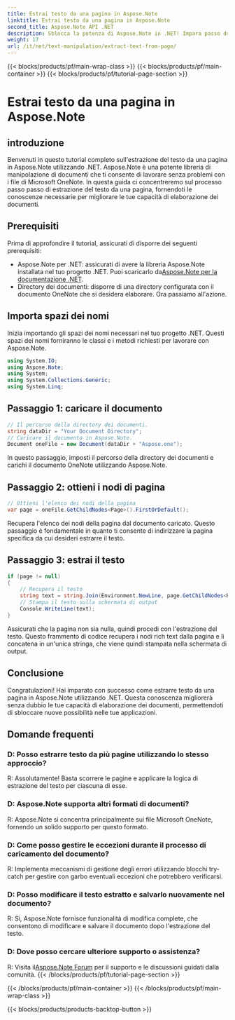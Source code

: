 ```yaml
---
title: Estrai testo da una pagina in Aspose.Note
linktitle: Estrai testo da una pagina in Aspose.Note
second_title: Aspose.Note API .NET
description: Sblocca la potenza di Aspose.Note in .NET! Impara passo dopo passo come estrarre il testo dalle pagine di OneNote. Migliora oggi stesso le tue capacità di elaborazione dei documenti.
weight: 17
url: /it/net/text-manipulation/extract-text-from-page/
---
```


{{< blocks/products/pf/main-wrap-class >}}
{{< blocks/products/pf/main-container >}}
{{< blocks/products/pf/tutorial-page-section >}}

# Estrai testo da una pagina in Aspose.Note

## introduzione
Benvenuti in questo tutorial completo sull'estrazione del testo da una pagina in Aspose.Note utilizzando .NET. Aspose.Note è una potente libreria di manipolazione di documenti che ti consente di lavorare senza problemi con i file di Microsoft OneNote. In questa guida ci concentreremo sul processo passo passo di estrazione del testo da una pagina, fornendoti le conoscenze necessarie per migliorare le tue capacità di elaborazione dei documenti.
## Prerequisiti
Prima di approfondire il tutorial, assicurati di disporre dei seguenti prerequisiti:
-  Aspose.Note per .NET: assicurati di avere la libreria Aspose.Note installata nel tuo progetto .NET. Puoi scaricarlo da[Aspose.Note per la documentazione .NET](https://reference.aspose.com/note/net/).
- Directory dei documenti: disporre di una directory configurata con il documento OneNote che si desidera elaborare.
Ora passiamo all'azione.
## Importa spazi dei nomi
Inizia importando gli spazi dei nomi necessari nel tuo progetto .NET. Questi spazi dei nomi forniranno le classi e i metodi richiesti per lavorare con Aspose.Note.
```csharp
using System.IO;
using Aspose.Note;
using System;
using System.Collections.Generic;
using System.Linq;
```
## Passaggio 1: caricare il documento
```csharp
// Il percorso della directory dei documenti.
string dataDir = "Your Document Directory";
// Caricare il documento in Aspose.Note.
Document oneFile = new Document(dataDir + "Aspose.one");
```
In questo passaggio, imposti il percorso della directory dei documenti e carichi il documento OneNote utilizzando Aspose.Note.
## Passaggio 2: ottieni i nodi di pagina
```csharp
// Ottieni l'elenco dei nodi della pagina
var page = oneFile.GetChildNodes<Page>().FirstOrDefault();
```
Recupera l'elenco dei nodi della pagina dal documento caricato. Questo passaggio è fondamentale in quanto ti consente di indirizzare la pagina specifica da cui desideri estrarre il testo.
## Passaggio 3: estrai il testo
```csharp
if (page != null)
{
    // Recupera il testo
    string text = string.Join(Environment.NewLine, page.GetChildNodes<RichText>().Select(e => e.Text)) + Environment.NewLine;
    // Stampa il testo sulla schermata di output
    Console.WriteLine(text);
}
```
Assicurati che la pagina non sia nulla, quindi procedi con l'estrazione del testo. Questo frammento di codice recupera i nodi rich text dalla pagina e li concatena in un'unica stringa, che viene quindi stampata nella schermata di output.
## Conclusione
Congratulazioni! Hai imparato con successo come estrarre testo da una pagina in Aspose.Note utilizzando .NET. Questa conoscenza migliorerà senza dubbio le tue capacità di elaborazione dei documenti, permettendoti di sbloccare nuove possibilità nelle tue applicazioni.
## Domande frequenti
### D: Posso estrarre testo da più pagine utilizzando lo stesso approccio?
R: Assolutamente! Basta scorrere le pagine e applicare la logica di estrazione del testo per ciascuna di esse.
### D: Aspose.Note supporta altri formati di documenti?
R: Aspose.Note si concentra principalmente sui file Microsoft OneNote, fornendo un solido supporto per questo formato.
### D: Come posso gestire le eccezioni durante il processo di caricamento del documento?
R: Implementa meccanismi di gestione degli errori utilizzando blocchi try-catch per gestire con garbo eventuali eccezioni che potrebbero verificarsi.
### D: Posso modificare il testo estratto e salvarlo nuovamente nel documento?
R: Sì, Aspose.Note fornisce funzionalità di modifica complete, che consentono di modificare e salvare il documento dopo l'estrazione del testo.
### D: Dove posso cercare ulteriore supporto o assistenza?
 R: Visita il[Aspose.Note Forum](https://forum.aspose.com/c/note/28) per il supporto e le discussioni guidati dalla comunità.
{{< /blocks/products/pf/tutorial-page-section >}}

{{< /blocks/products/pf/main-container >}}
{{< /blocks/products/pf/main-wrap-class >}}

{{< blocks/products/products-backtop-button >}}
